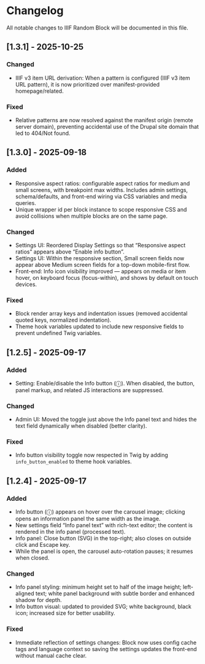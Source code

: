 # Changelog

All notable changes to IIIF Random Block will be documented in this file.

## [1.3.1] - 2025-10-25

### Changed
- IIIF v3 item URL derivation: When a pattern is configured (IIIF v3 item URL pattern), it is now prioritized over manifest-provided homepage/related.

### Fixed
- Relative patterns are now resolved against the manifest origin (remote server domain), preventing accidental use of the Drupal site domain that led to 404/Not found.

## [1.3.0] - 2025-09-18

### Added
- Responsive aspect ratios: configurable aspect ratios for medium and small screens, with breakpoint max widths. Includes admin settings, schema/defaults, and front-end wiring via CSS variables and media queries.
- Unique wrapper id per block instance to scope responsive CSS and avoid collisions when multiple blocks are on the same page.

### Changed
- Settings UI: Reordered Display Settings so that “Responsive aspect ratios” appears above “Enable info button”.
- Settings UI: Within the responsive section, Small screen fields now appear above Medium screen fields for a top-down mobile-first flow.
- Front-end: Info icon visibility improved — appears on media or item hover, on keyboard focus (focus-within), and shows by default on touch devices.

### Fixed
- Block render array keys and indentation issues (removed accidental quoted keys, normalized indentation).
- Theme hook variables updated to include new responsive fields to prevent undefined Twig variables.

## [1.2.5] - 2025-09-17

### Added
- Setting: Enable/disable the Info button (ⓘ). When disabled, the button, panel markup, and related JS interactions are suppressed.

### Changed
- Admin UI: Moved the toggle just above the Info panel text and hides the text field dynamically when disabled (better clarity).

### Fixed
- Info button visibility toggle now respected in Twig by adding `info_button_enabled` to theme hook variables.


## [1.2.4] - 2025-09-17

### Added
- Info button (ⓘ) appears on hover over the carousel image; clicking opens an information panel the same width as the image.
- New settings field “Info panel text” with rich-text editor; the content is rendered in the info panel (processed text).
- Info panel: Close button (SVG) in the top-right; also closes on outside click and Escape key.
- While the panel is open, the carousel auto-rotation pauses; it resumes when closed.

### Changed
- Info panel styling: minimum height set to half of the image height; left-aligned text; white panel background with subtle border and enhanced shadow for depth.
- Info button visual: updated to provided SVG; white background, black icon; increased size for better usability.

### Fixed
- Immediate reflection of settings changes: Block now uses config cache tags and language context so saving the settings updates the front-end without manual cache clear.

